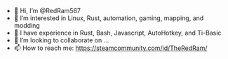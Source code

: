 - 👋 Hi, I’m @RedRam567
- 👀 I’m interested in Linux, Rust, automation, gaming, mapping, and modding
- 🧠 I have experience in Rust, Bash, Javascript, AutoHotkey, and Ti-Basic
- 💞️ I’m looking to collaborate on ...
- 📫 How to reach me: https://steamcommunity.com/id/TheRedRam/

<!--- - 🌱 I’m currently learning Rust --->
<!---
RedRam567/RedRam567 is a ✨ special ✨ repository because its `README.md` (this file) appears on your GitHub profile.
You can click the Preview link to take a look at your changes.
--->
